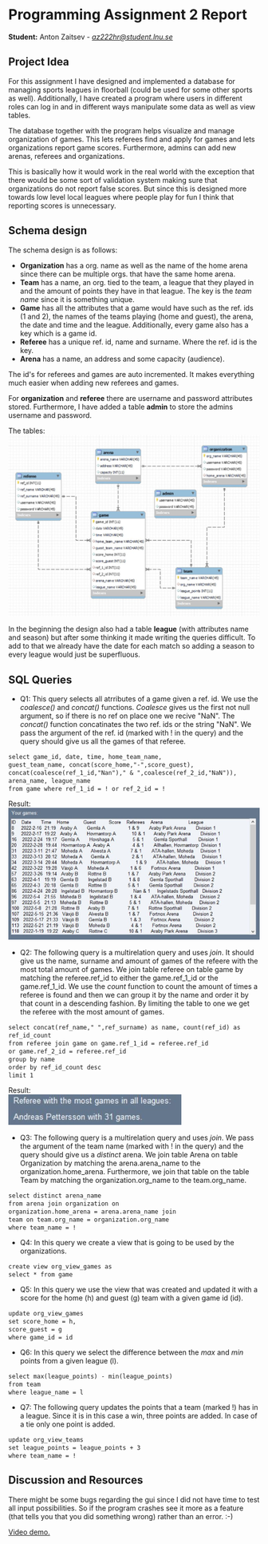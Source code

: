# Programming Assignment 2 Report

**Student:** Anton Zaitsev - *[az222hr@student.lnu.se](az222hr@student.lnu.se)*

## Project Idea
For this assignment I have designed and implemented a database for managing 
sports leagues in floorball (could be used for some other sports as well).
Additionally, I have created a program where users in different roles can
log in and in different ways manipulate some data as well as view tables.

The database together with the program helps visualize and manage 
organization of games. This lets referees find and apply for games and lets
organizations report game scores. Furthermore, admins can add new arenas,
referees and organizations.

This is basically how it would work in the real world with
the exception that there would be some sort of validation system making sure that
organizations do not report false scores. But since this is designed more towards low 
level local leagues where people play for fun I think that reporting scores is unnecessary.  

## Schema design
The schema design is as follows:

- **Organization** has a org. name as well as the name of the home arena
since there can be multiple orgs. that have the same home arena.
- **Team** has a name, an org. tied to the team, a league that they played in
and the amount of points they have in that league. The key is the *team name* since it
is something unique.
- **Game** has all the attributes that a game would have such as the ref. ids (1 and 2), the names of the teams
playing (home and guest), the arena, the date and time and the league. Additionally, every game also has a key
which is a game id.
- **Referee** has a unique ref. id, name and surname. Where the ref. id is the key.
- **Arena** has a name, an address and some capacity (audience).

The id's for referees and games are auto incremented. It makes everything much easier 
when adding new referees and games. 

For **organization** and **referee** there are username and password attributes stored. 
Furthermore, I have added a table **admin** to store the admins username and password.

The tables:  
![t](./img/table2db.JPG)

In the beginning the design also had a table **league** (with attributes name and season) 
but after some thinking it made writing the queries difficult. To add to that we already have the
date for each match so adding a season to every league would just be superfluous.  

## SQL Queries
- Q1: This query selects all atrributes of a game given a ref. id. We use the 
*coalesce()* and *concat()* functions. *Coalesce* gives us the first not null 
argument, so if there is no ref on place one we recive "NaN". The *concat()* function 
concatinates the two ref. ids or the string "NaN". We pass the argument of the 
ref. id (marked with ! in the query) and the query should give us all the games of 
that referee.

```mysql
select game_id, date, time, home_team_name,
guest_team_name, concat(score_home,"-",score_guest),
concat(coalesce(ref_1_id,"Nan")," & ",coalesce(ref_2_id,"NaN")),
arena_name, league_name 
from game where ref_1_id = ! or ref_2_id = !
```

Result:  
![r](./img/ref3.JPG)

- Q2: The following query is a multirelation query and uses *join*. It should give us
the name, surname and amount of games of the refeere with the most total amount of 
games. We join table referee on table game by matching the referee.ref_id to either 
the game.ref_1_id or the game.ref_1_id. We use the *count* function to count the 
amount of times a referee is found and then we can group it by the name and order 
it by that count in a descending fashion. By limiting the table to one we get the 
referee with the most amount of games.

```mysql
select concat(ref_name," ",ref_surname) as name, count(ref_id) as ref_id_count
from referee join game on game.ref_1_id = referee.ref_id
or game.ref_2_id = referee.ref_id
group by name
order by ref_id_count desc 
limit 1
```

Result:  
![:(](./img/ref.JPG)


- Q3: The following query is a multirelation query and uses *join*. We pass the argument 
of the team name (marked with ! in the query) and the query should give us a *distinct* 
arena. We join table Arena on table Organization by matching the arena.arena_name to 
the organization.home_arena. Furthermore, we join that table on the table Team by 
matching the organization.org_name to the team.org_name.

```mysql
select distinct arena_name 
from arena join organization on 
organization.home_arena = arena.arena_name join 
team on team.org_name = organization.org_name 
where team_name = !
```


- Q4: In this query we create a view that is going to be used by the organizations.

```mysql 
create view org_view_games as 
select * from game
```


- Q5: In this query we use the view that was created and updated it with a score for 
the home (h) and guest (g) team with a given game id (id).
```mysql
update org_view_games 
set score_home = h,
score_guest = g 
where game_id = id
```


- Q6: In this query we select the difference between the *max* and *min* points from 
a given league (l). 

```mysql
select max(league_points) - min(league_points) 
from team 
where league_name = l
```


- Q7: The following query updates the points that a team (marked !) has in a league. 
Since it is in this case a win, three points are added. In case of a tie only one 
point is added.

```mysql
update org_view_teams 
set league_points = league_points + 3 
where team_name = !

```

## Discussion and Resources
There might be some bugs regarding the gui since I did not have time to test all input
possibilities. So if the program crashes see it more as a feature (that tells you that 
you did something wrong) rather than an error. :-)   

[Video demo.](https://www.youtube.com/watch?v=qc31nHPgfX4)
 
